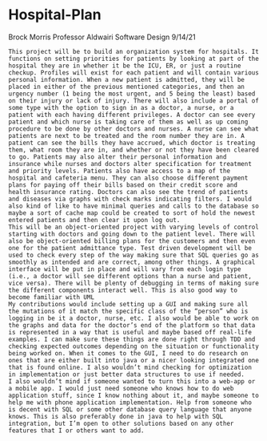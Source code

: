 # Hospital-Plan

Brock Morris
Professor Aldwairi
Software Design
9/14/21

	This project will be to build an organization system for hospitals. It functions on setting priorities for patients by looking at part of the hospital they are in whether it be the ICU, ER, or just a routine checkup. Profiles will exist for each patient and will contain various personal information. When a new patient is admitted, they will be placed in either of the previous mentioned categories, and then an urgency number (1 being the most urgent, and 5 being the least) based on their injury or lack of injury. There will also include a portal of some type with the option to sign in as a doctor, a nurse, or a patient with each having different privileges. A doctor can see every patient and which nurse is taking care of them as well as up coming procedure to be done by other doctors and nurses. A nurse can see what patients are next to be treated and the room number they are in. A patient can see the bills they have accrued, which doctor is treating them, what room they are in, and whether or not they have been cleared to go. Patients may also alter their personal information and insurance while nurses and doctors alter specification for treatment and priority levels. Patients also have access to a map of the hospital and cafeteria menu. They can also choose different payment plans for paying off their bills based on their credit score and health insurance rating. Doctors can also see the trend of patients and diseases via graphs with check marks indicating filters. I would also kind of like to have minimal queries and calls to the database so maybe a sort of cache map could be created to sort of hold the newest entered patients and then clear it upon log out.
	This will be an object-oriented project with varying levels of control starting with doctors and going down to the patient level. There will also be object-oriented billing plans for the customers and then even one for the patient admittance type. Test driven development will be used to check every step of the way making sure that SQL queries go as smoothly as intended and are correct, among other things. A graphical interface will be put in place and will vary from each login type (i.e., a doctor will see different options than a nurse and patient, vice versa). There will be plenty of debugging in terms of making sure the different components interact well. This is also good way to become familiar with UML
	My contributions would include setting up a GUI and making sure all the mutations of it match the specific class of the “person” who is logging in be it a doctor, nurse, etc. I also would be able to work on the graphs and data for the doctor’s end of the platform so that data is represented in a way that is useful and maybe based off real-life examples. I can make sure these things are done right through TDD and checking expected outcomes depending on the situation or functionality being worked on. When it comes to the GUI, I need to do research on ones that are either built into java or a nicer looking integrated one that is found online. I also wouldn’t mind checking for optimization in implementation or just better data structures to use if needed.
	I also wouldn’t mind if someone wanted to turn this into a web-app or a mobile app. I would just need someone who knows how to do web application stuff, since I know nothing about it, and maybe someone to help me with phone application implementation. Help from someone who is decent with SQL or some other database query language that anyone knows. This is also preferably done in java to help with SQL integration, but I’m open to other solutions based on any other features that I or others want to add.
